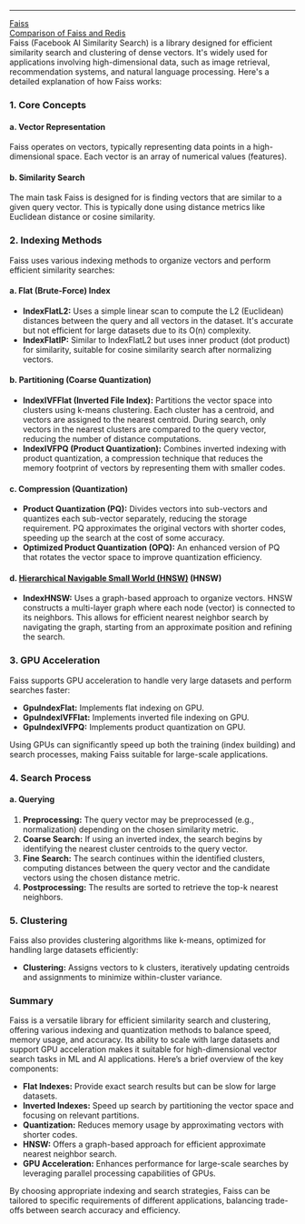   
---  
[Faiss](https://engineering.fb.com/2017/03/29/data-infrastructure/faiss-a-library-for-efficient-similarity-search/)  
[Comparison of Faiss and Redis](./Comparison%20of%20Faiss%20and%20Redis.md)  
Faiss (Facebook AI Similarity Search) is a library designed for efficient similarity search and clustering of dense vectors. It's widely used for applications involving high-dimensional data, such as image retrieval, recommendation systems, and natural language processing. Here's a detailed explanation of how Faiss works:  
  
### 1. Core Concepts  
  
#### a. Vector Representation  
Faiss operates on vectors, typically representing data points in a high-dimensional space. Each vector is an array of numerical values (features).  
  
  
#### b. Similarity Search  
The main task Faiss is designed for is finding vectors that are similar to a given query vector. This is typically done using distance metrics like Euclidean distance or cosine similarity.  
  
### 2. Indexing Methods  
  
Faiss uses various indexing methods to organize vectors and perform efficient similarity searches:  
  
#### a. Flat (Brute-Force) Index  
- **IndexFlatL2:** Uses a simple linear scan to compute the L2 (Euclidean) distances between the query and all vectors in the dataset. It's accurate but not efficient for large datasets due to its O(n) complexity.  
- **IndexFlatIP:** Similar to IndexFlatL2 but uses inner product (dot product) for similarity, suitable for cosine similarity search after normalizing vectors.  
  
#### b. Partitioning (Coarse Quantization)  
- **IndexIVFFlat (Inverted File Index):** Partitions the vector space into clusters using k-means clustering. Each cluster has a centroid, and vectors are assigned to the nearest centroid. During search, only vectors in the nearest clusters are compared to the query vector, reducing the number of distance computations.  
- **IndexIVFPQ (Product Quantization):** Combines inverted indexing with product quantization, a compression technique that reduces the memory footprint of vectors by representing them with smaller codes.  
  
#### c. Compression (Quantization)  
- **Product Quantization (PQ):** Divides vectors into sub-vectors and quantizes each sub-vector separately, reducing the storage requirement. PQ approximates the original vectors with shorter codes, speeding up the search at the cost of some accuracy.  
- **Optimized Product Quantization (OPQ):** An enhanced version of PQ that rotates the vector space to improve quantization efficiency.  
  
#### d. [Hierarchical Navigable Small World (HNSW)](./Hierarchical%20Navigable%20Small%20World%20(HNSW).md) (HNSW)  
- **IndexHNSW:** Uses a graph-based approach to organize vectors. HNSW constructs a multi-layer graph where each node (vector) is connected to its neighbors. This allows for efficient nearest neighbor search by navigating the graph, starting from an approximate position and refining the search.  
  
### 3. GPU Acceleration  
  
Faiss supports GPU acceleration to handle very large datasets and perform searches faster:  
- **GpuIndexFlat:** Implements flat indexing on GPU.  
- **GpuIndexIVFFlat:** Implements inverted file indexing on GPU.  
- **GpuIndexIVFPQ:** Implements product quantization on GPU.  
  
Using GPUs can significantly speed up both the training (index building) and search processes, making Faiss suitable for large-scale applications.  
  
### 4. Search Process  
  
#### a. Querying  
1. **Preprocessing:** The query vector may be preprocessed (e.g., normalization) depending on the chosen similarity metric.  
2. **Coarse Search:** If using an inverted index, the search begins by identifying the nearest cluster centroids to the query vector.  
3. **Fine Search:** The search continues within the identified clusters, computing distances between the query vector and the candidate vectors using the chosen distance metric.  
4. **Postprocessing:** The results are sorted to retrieve the top-k nearest neighbors.  
  
### 5. Clustering  
  
Faiss also provides clustering algorithms like k-means, optimized for handling large datasets efficiently:  
- **Clustering:** Assigns vectors to k clusters, iteratively updating centroids and assignments to minimize within-cluster variance.  
  
### Summary  
  
Faiss is a versatile library for efficient similarity search and clustering, offering various indexing and quantization methods to balance speed, memory usage, and accuracy. Its ability to scale with large datasets and support GPU acceleration makes it suitable for high-dimensional vector search tasks in ML and AI applications. Here’s a brief overview of the key components:  
  
- **Flat Indexes:** Provide exact search results but can be slow for large datasets.  
- **Inverted Indexes:** Speed up search by partitioning the vector space and focusing on relevant partitions.  
- **Quantization:** Reduces memory usage by approximating vectors with shorter codes.  
- **HNSW:** Offers a graph-based approach for efficient approximate nearest neighbor search.  
- **GPU Acceleration:** Enhances performance for large-scale searches by leveraging parallel processing capabilities of GPUs.  
  
By choosing appropriate indexing and search strategies, Faiss can be tailored to specific requirements of different applications, balancing trade-offs between search accuracy and efficiency.  
